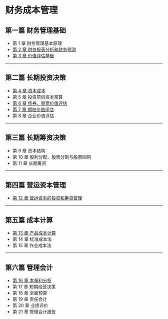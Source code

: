 # 财务成本管理
## 第一篇 财务管理基础 
- 第 1 章 财务管理基本原理
- [第 2 章 财务报表分析和财务预测](https://github.com/iamWangJunjie/CPA_Learning/blob/master/Financial%20Cost%20Management/财务报表分析和财务预测.md)
- [第 3 章 价值评估基础](https://github.com/iamWangJunjie/CPA_Learning/blob/master/Financial%20Cost%20Management/价值评估基础.md)

_____
## 第二篇 长期投资决策
- [第 4 章 资本成本](https://github.com/iamWangJunjie/CPA_Learning/blob/master/Financial%20Cost%20Management/资本成本.md)
- 第 5 章 投资项目资本预算
- [第 6 章 债券、股票价值评估](https://github.com/iamWangJunjie/CPA_Learning/blob/master/Financial%20Cost%20Management/债券股票价值评估.md)
- [第 7 章 期权价值评估](https://github.com/iamWangJunjie/CPA-Learning/blob/master/Financial%20Cost%20Management/期权价值评估.md)
- 第 8 章 企业价值评估

_____
## 第三篇 长期筹资决策
- 第 9 章 资本结构
- 第 10 章 股利分配、股票分割与股票回购
- 第 11 章 长期筹资

_____
## 第四篇 营运资本管理
- [第 12 章 营运资本的投资和筹资管理](https://github.com/iamWangJunjie/CPA-Learning/blob/master/Financial%20Cost%20Management/营运资本的投资和筹资管理.md)

_____
## 第五篇 成本计算
- [第 13 章 产品成本计算](https://github.com/iamWangJunjie/CPA_Learning/blob/master/Financial%20Cost%20Management/产品成本计算.md)
- 第 14 章 标准成本法
- 第 15 章 作业成本法

_____
## 第六篇 管理会计
- [第 16 章 本量利分析](https://github.com/iamWangJunjie/CPA_Learning/blob/master/Financial%20Cost%20Management/本量利分析.md)
- 第 17 章 短期经营决策
- 第 18 章 全面预算
- 第 19 章 责任会计
- 第 20 章 业绩评价
- 第 21 章 管理会计报告
